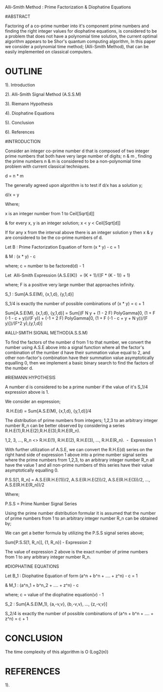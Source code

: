 










Alli-Smith Method : Prime Factorization & Diophatine Equations











#ABSTRACT



Factoring of a co-prime number into it's component prime numbers and finding the right integer values for diophatine equations, is considered to be a problem that does not have a polynomial time solution, the current optimal algorithm appears to be Shor's quantum computing algorithm, In this paper we consider a polynomial time method; (Alli-Smith Method), that can be easily implemented on classical computers.




# OUTLINE


1). Introduction

2). Alli-Smith Signal Method (A.S.S.M)

3). Riemann Hypothesis

4). Diophatine Equations

5). Conclusion

6). References





#INTRODUCTION



Consider an integer co-prime number d that is composed of two integer prime numbers that both have very large number of digits; n & m , finding the prime numbers n & m is considered to be a non-polynomial time problem with current classical techniques. 


d = n * m


The generally agreed upon algorithm is to test if d/x has a solution y;


d/x = y 


Where;


x is an integer number from 1 to Ceil[Sqrt[d]]

& for every x, y is an integer solution; x < y < Ceil[Sqrt[d]]

If for any x from the interval above there is an integer solution y then x & y are considered to be the co-prime numbers of d.


Let B : Prime Factorization Equation of form (x * y) - c = 1


& M : (x * y) - c


where; c = number to be factored(d) - 1


Let  Alli-Smith Expression (A.S.E(K))  = (K + 1)/((F * (K - 1)) + 1)


where; F is a positive very large number that approaches infinity.


S_1 : Sum[A.S.E(M), {x,1,d}, {y,1,d}]


S_1/4 is exactly the number of possible combinations of (x * y) = c + 1


Sum[A.S.E(M), {x,1,d}, {y,1,d}] = Sum[(F N y + (1 - 2 F) PolyGamma[0, (1 + F (-1 - c + y))/(F y)] + (-1 + 2 F) PolyGamma[0, (1 + F (-1 - c + y + N y))/(F y)])/(F^2 y),{y,1,d}]





#ALLI-SMITH SIGNAL METHOD(A.S.S.M)



To find the factors of the number d from 1 to that number, we convert the number using A.S.E above into a signal function where all the factor's combination of the number d have their summation value equal to 2, and other non-factor's combination have their summation value asymptotically equalling 0, then we implement a basic binary search to find the factors of the number d.





#RIEMANN HYPOTHESIS



A number d is considered to be a prime number if the value of it's S_1/4 expression above is 1.

We consider an expression;

 R.H.E(d) = Sum[A.S.E(M), {x,1,d}, {y,1,d}]/4

The distribution of prime numbers from integers; 1,2,3 to an arbitrary integer number R_n can be better observed by considering a series R.H.E(1),R.H.E(2),R.H.E(3),R.H.E(R_n).

1,2, 3, ..., R_n <> R.H.E(1), R.H.E(2), R.H.E(3), ..., R.H.E(R_n).  -  Expression 1

With further utilization of A.S.E, we can convert the R.H.E(d) series on the right hand side of expression 1 above into a prime number signal series where the prime numbers from 1,2,3, to an arbitrary integer number R_n all have the value 1 and all non-prime numbers of this series have their value asymptotically equalling 0.

P.S.S[1, R_n] = A.S.E(R.H.E(1))/2, A.S.E(R.H.E(2))/2, A.S.E(R.H.E(3))/2, ..., A.S.E(R.H.E(R_n))/2

Where;

P.S.S = Prime Number Signal Series

Using the prime number distribution formular it is assumed that the number of prime numbers from 1 to an arbitrary integer number R_n can be obtained by;


We can get a better formula by utilizing the P.S.S signal series above;

Sum[P.S.S[1, R_n]], {1, R_n}] - Expression 2

The value of expression 2 above is the exact number of prime numbers from 1 to any arbitrary integer number R_n.





#DIOPHATINE EQUATIONS



Let B_1 : Diophatine Equation of form (a^n + b^n + .... + z^n) - c = 1


& M_1 : (a^n_1 + b^n_2 + .... + z^n) - c


where; c = value of the diophatine equation(v) - 1

S_2 : Sum[A.S.E(M_1), {a,-v,v}, {b,-v,v}, ..., {z,-v,v}]

S_2/4 is exactly the number of possible combinations of (a^n + b^n + .... + z^n) = c + 1





# CONCLUSION



The time complexity of this algorithm is O (Log2(n))





# REFERENCES



1).

